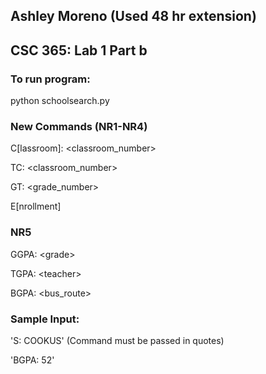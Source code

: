 ## Ashley Moreno (Used 48 hr extension)

## CSC 365: Lab 1 Part b

### To run program:

python schoolsearch.py


### New Commands (NR1-NR4)

C[lassroom]: \<classroom_number\>

TC: \<classroom_number\>

GT: \<grade_number\>

E[nrollment]

### NR5

GGPA: \<grade\>

TGPA: \<teacher\>

BGPA: \<bus_route\>

### Sample Input:

'S: COOKUS' (Command must be passed in quotes)

'BGPA: 52'



